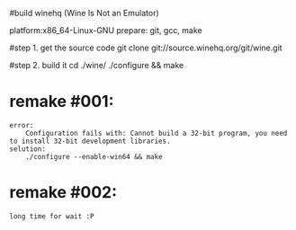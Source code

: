 #build winehq (Wine Is Not an Emulator)

platform:x86_64-Linux-GNU
prepare: git, gcc, make

#step 1. get the source code 
    git clone git://source.winehq.org/git/wine.git
  
#step 2. build it
    cd ./wine/
    ./configure && make 

# remake #001:
    error: 
        Configuration fails with: Cannot build a 32-bit program, you need to install 32-bit development libraries.
    selution:
        ./configure --enable-win64 && make

# remake #002:
    long time for wait :P
